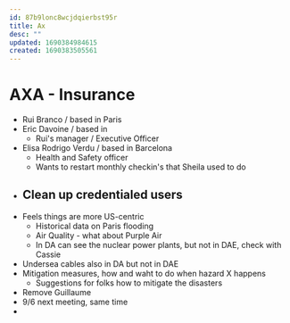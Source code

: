 ```yaml
---
id: 87b9lonc8wcjdqierbst95r
title: Ax
desc: ""
updated: 1690384984615
created: 1690383505561
---
```


# AXA - Insurance

- Rui Branco / based in Paris
- Eric Davoine / based in
  - Rui's manager / Executive Officer
- Elisa Rodrigo Verdu / based in Barcelona
  - Health and Safety officer
  - Wants to restart monthly checkin's that Sheila used to do
- ## Clean up credentialed users
- Feels things are more US-centric
  - Historical data on Paris flooding
  - Air Quality - what about Purple Air
  - In DA can see the nuclear power plants, but not in DAE, check with Cassie
- Undersea cables also in DA but not in DAE
- Mitigation measures, how and waht to do when hazard X happens
  - Suggestions for folks how to mitigate the disasters
- Remove Guillaume
- 9/6 next meeting, same time
-
